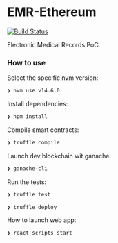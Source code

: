 # EMR-Ethereum
[![Build Status](https://travis-ci.org/jimcase/EMR-Ethereum.svg?branch=main)](https://travis-ci.org/jimcase/EMR-Ethereum)

Electronic Medical Records PoC.



### How to use

Select the specific nvm version:
```bash
❯ nvm use v14.6.0 
```

Install dependencies:
```bash
❯ npm install 
```
Compile smart contracts:
```bash
❯ truffle compile 
```
Launch dev blockchain wit ganache.
```bash
❯ ganache-cli 
```
Run the tests:
```bash
❯ truffle test 
```
```bash
❯ truffle deploy
```


How to launch web app:
```bash
❯ react-scripts start
```


